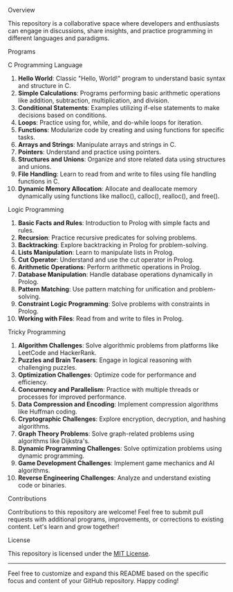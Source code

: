  Overview

This repository is a collaborative space where developers and enthusiasts can engage in discussions, share insights, and practice programming in different languages and paradigms.

 Programs

 C Programming Language

1. **Hello World**: Classic "Hello, World!" program to understand basic syntax and structure in C.
2. **Simple Calculations**: Programs performing basic arithmetic operations like addition, subtraction, multiplication, and division.
3. **Conditional Statements**: Examples utilizing if-else statements to make decisions based on conditions.
4. **Loops**: Practice using for, while, and do-while loops for iteration.
5. **Functions**: Modularize code by creating and using functions for specific tasks.
6. **Arrays and Strings**: Manipulate arrays and strings in C.
7. **Pointers**: Understand and practice using pointers.
8. **Structures and Unions**: Organize and store related data using structures and unions.
9. **File Handling**: Learn to read from and write to files using file handling functions in C.
10. **Dynamic Memory Allocation**: Allocate and deallocate memory dynamically using functions like malloc(), calloc(), realloc(), and free().

 Logic Programming

1. **Basic Facts and Rules**: Introduction to Prolog with simple facts and rules.
2. **Recursion**: Practice recursive predicates for solving problems.
3. **Backtracking**: Explore backtracking in Prolog for problem-solving.
4. **Lists Manipulation**: Learn to manipulate lists in Prolog.
5. **Cut Operator**: Understand and use the cut operator in Prolog.
6. **Arithmetic Operations**: Perform arithmetic operations in Prolog.
7. **Database Manipulation**: Handle database operations dynamically in Prolog.
8. **Pattern Matching**: Use pattern matching for unification and problem-solving.
9. **Constraint Logic Programming**: Solve problems with constraints in Prolog.
10. **Working with Files**: Read from and write to files in Prolog.

 Tricky Programming

1. **Algorithm Challenges**: Solve algorithmic problems from platforms like LeetCode and HackerRank.
2. **Puzzles and Brain Teasers**: Engage in logical reasoning with challenging puzzles.
3. **Optimization Challenges**: Optimize code for performance and efficiency.
4. **Concurrency and Parallelism**: Practice with multiple threads or processes for improved performance.
5. **Data Compression and Encoding**: Implement compression algorithms like Huffman coding.
6. **Cryptographic Challenges**: Explore encryption, decryption, and hashing algorithms.
7. **Graph Theory Problems**: Solve graph-related problems using algorithms like Dijkstra's.
8. **Dynamic Programming Challenges**: Solve optimization problems using dynamic programming.
9. **Game Development Challenges**: Implement game mechanics and AI algorithms.
10. **Reverse Engineering Challenges**: Analyze and understand existing code or binaries.

 Contributions

Contributions to this repository are welcome! Feel free to submit pull requests with additional programs, improvements, or corrections to existing content. Let's learn and grow together!

 License

This repository is licensed under the [MIT License](LICENSE).

---

Feel free to customize and expand this README based on the specific focus and content of your GitHub repository. Happy coding!
